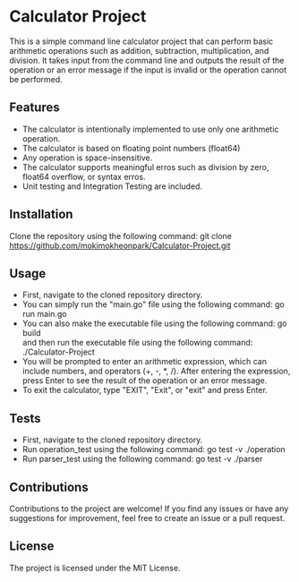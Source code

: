 # Calculator Project

This is a simple command line calculator project that can perform basic arithmetic operations such as addition, subtraction, multiplication, and division. It takes input from the command line and outputs the result of the operation or an error message if the input is invalid or the operation cannot be performed.

## Features

- The calculator is intentionally implemented to use only one arithmetic operation.
- The calculator is based on floating point numbers (float64)
- Any operation is space-insensitive.
- The calculator supports meaningful erros such as division by zero, float64 overflow, or syntax erros.
- Unit testing and Integration Testing are included.

## Installation

Clone the repository using the following command: git clone https://github.com/mokimokheonpark/Calculator-Project.git

## Usage

- First, navigate to the cloned repository directory.
- You can simply run the "main.go" file using the following command: go run main.go
- You can also make the executable file using the following command: go build  
  and then run the executable file using the following command: ./Calculator-Project
- You will be prompted to enter an arithmetic expression, which can include numbers, and operators (+, -, *, /).
  After entering the expression, press Enter to see the result of the operation or an error message.
- To exit the calculator, type "EXIT", "Exit", or "exit" and press Enter.

## Tests

- First, navigate to the cloned repository directory.
- Run operation_test using the following command: go test -v ./operation
- Run parser_test using the following command: go test -v ./parser

## Contributions

Contributions to the project are welcome! If you find any issues or have any suggestions for improvement, feel free to create an issue or a pull request.

## License

The project is licensed under the MIT License.
